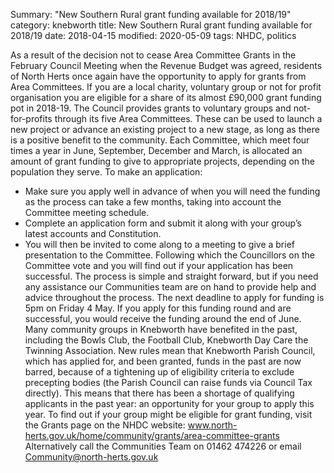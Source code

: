 Summary: "New Southern Rural grant funding available for 2018/19"
category: knebworth
title: New Southern Rural grant funding available for 2018/19
date: 2018-04-15
modified: 2020-05-09
tags: NHDC, politics

As a result of the decision not to cease Area Committee Grants in the February Council Meeting when the Revenue Budget was agreed, residents of North Herts once again have the opportunity to apply for grants from Area Committees.
If you are a local charity, voluntary group or not for profit organisation you are eligible for a share of its almost &pound;90,000 grant funding pot in 2018-19.
The Council provides grants to voluntary groups and not-for-profits through its five Area Committees. These can be used to launch a new project or advance an existing project to a new stage, as long as there is a positive benefit to the community.
Each Committee, which meet four times a year in June, September, December and March, is allocated an amount of grant funding to give to appropriate projects, depending on the population they serve.
To make an application:
* Make sure you apply well in advance of when you will need the funding as the process can take a few months, taking into account the Committee meeting schedule.
* Complete an application form and submit it along with your group’s latest accounts and Constitution.
* You will then be invited to come along to a meeting to give a brief presentation to the Committee. Following which the Councillors on the Committee vote and you will find out if your application has been successful.
The process is simple and straight forward, but if you need any assistance our Communities team are on hand to provide help and advice throughout the process.
The next deadline to apply for funding is 5pm on Friday 4 May.
If you apply for this funding round and are successful, you would receive the funding around the end of June.
Many community groups in Knebworth have benefited in the past, including the Bowls Club, the Football Club, Knebworth Day Care the Twinning Association. New rules mean that Knebworth Parish Council, which has applied for, and been granted, funds in the past are now barred, because of a tightening up of eligibility criteria to exclude precepting bodies (the Parish Council can raise funds via Council Tax directly). This means that there has been a shortage of qualifying applicants in the past year: an opportunity for your group to apply this year.
To find out if your group might be eligible for grant funding, visit the Grants page on the NHDC website: www.north-herts.gov.uk/home/community/grants/area-committee-grants
Alternatively call the Communities Team on 01462 474226 or email Community@north-herts.gov.uk
